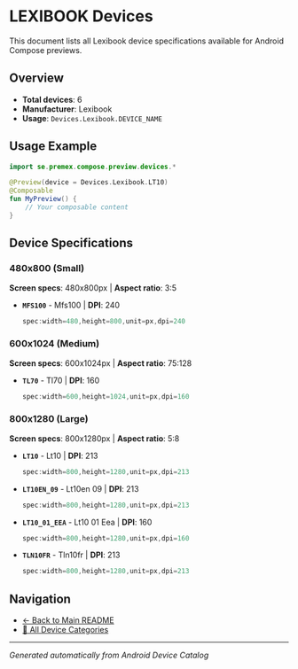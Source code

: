 # LEXIBOOK Devices

This document lists all Lexibook device specifications available for Android Compose previews.

## Overview

- **Total devices**: 6
- **Manufacturer**: Lexibook
- **Usage**: `Devices.Lexibook.DEVICE_NAME`

## Usage Example

```kotlin
import se.premex.compose.preview.devices.*

@Preview(device = Devices.Lexibook.LT10)
@Composable
fun MyPreview() {
    // Your composable content
}
```

## Device Specifications

### 480x800 (Small)

**Screen specs**: 480x800px | **Aspect ratio**: 3:5

- **`MFS100`** - Mfs100 | **DPI**: 240
  ```kotlin
  spec:width=480,height=800,unit=px,dpi=240
  ```

### 600x1024 (Medium)

**Screen specs**: 600x1024px | **Aspect ratio**: 75:128

- **`TL70`** - Tl70 | **DPI**: 160
  ```kotlin
  spec:width=600,height=1024,unit=px,dpi=160
  ```

### 800x1280 (Large)

**Screen specs**: 800x1280px | **Aspect ratio**: 5:8

- **`LT10`** - Lt10 | **DPI**: 213
  ```kotlin
  spec:width=800,height=1280,unit=px,dpi=213
  ```

- **`LT10EN_09`** - Lt10en 09 | **DPI**: 213
  ```kotlin
  spec:width=800,height=1280,unit=px,dpi=213
  ```

- **`LT10_01_EEA`** - Lt10 01 Eea | **DPI**: 160
  ```kotlin
  spec:width=800,height=1280,unit=px,dpi=160
  ```

- **`TLN10FR`** - Tln10fr | **DPI**: 213
  ```kotlin
  spec:width=800,height=1280,unit=px,dpi=213
  ```

## Navigation

- [← Back to Main README](../../README.md)
- [📱 All Device Categories](../README.md)

---
*Generated automatically from Android Device Catalog*

